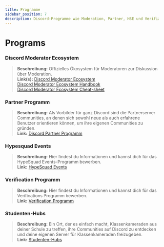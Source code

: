 ```yaml
---
title: Programme
sidebar_position: 7
description: Discord-Programme wie Moderation, Partner, HSE und Verifizierung.
---
```


# Programs

### **Discord Moderator Ecosystem** 
> __Beschreibung:__ Offizielles Ökosystem für Moderatoren zur Diskussion über Moderation.   <br/>
__Link(s):__ [Discord Moderator Ecosystem](https://blog.discord.com/announcing-the-discord-moderator-academy-exam-a1bcb5b9d405)   <br/>
[Discord Moderator Ecosystem Handbook](https://drive.google.com/file/d/1rCCi7UZ3BAS38T-zwBVpmTb13m8z7avW/view)   <br/>
[Discord Moderator Ecosystem Cheat-sheet](https://drive.google.com/file/d/1ir-H91-yfskFO4wjEQCtc81ip9XErl9l/view)

### **Partner Programm**
> __Beschreibung:__ Als Vorbilder für ganz Discord sind die Partnerserver Communities, an denen sich sowohl neue als auch erfahrene Benutzer orientieren können, um ihre eigenen Communities zu gründen.   <br/>
__Link:__ [Discord Partner Programm](https://dis.gd/partners)

### **Hypesquad Events**
> __Beschreibung:__ Hier findest du Informationen und kannst dich für das HypeSquad Events-Programm bewerben.   <br/>
__Link:__ [HypeSquad Events](https://dis.gd/hypesquad)

### **Verification Programm**
> __Beschreibung:__ Hier findest du Informationen und kannst dich für das Verifications Programm bewerben.   <br/>
__Link:__ [Verification Programm](https://dis.gd/verification)

### **Studenten-Hubs**
> __Beschreibung:__ Ein Ort, der es einfach macht, Klassenkameraden aus deiner Schule zu treffen, ihre Communities auf Discord zu entdecken und deine eigenen Server für Klassenkameraden freizugeben.   <br/>
__Link:__ [Studenten-Hubs](https://dis.gd/studenthubs)
